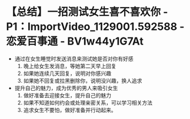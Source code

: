 # 【总结】一招测试女生喜不喜欢你 - P1：ImportVideo_1129001.592588 - 恋爱百事通 - BV1w44y1G7At

-   通过在女生睡觉时发送消息来测试她是否对你有好感
    1.  晚上给女生发消息，等她第二天早上回复
    2.  如果她连续几天回复，说明对你感兴趣
    3.  如果她不回复或拉黑删除你，说明没兴趣，换人追求
-   提升自己的魅力，成为优秀的男人来吸引女生
    1.  做好准备去迎接女生，提升自己的魅力
    2.  如果不知道如何约会或处理亲密关系，可以学习相关方法
    3.  追求女生不要怕，做好准备并行动起来。